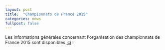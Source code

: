 ```yaml
---
layout: post
title:  "Championnats de France 2015"
categories: news
fullpost: false
---
```

Les informations générales concernant l'organisation des championnats de France 2015 sont disponibles [ici]({{site.baseurl}}/speedcubing/cdf) !

